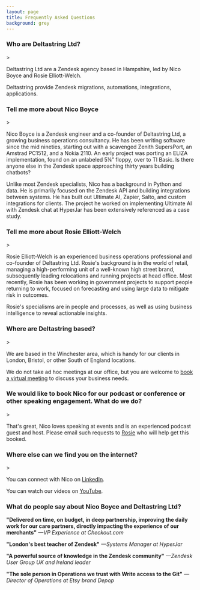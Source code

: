 ```yaml
---
layout: page
title: Frequently Asked Questions
background: grey
---
```


<h3>Who are Deltastring Ltd?</h3>>

Deltastring Ltd are a Zendesk agency based in Hampshire, led by Nico Boyce and Rosie Elliott-Welch.

Deltastring provide Zendesk migrations, automations, integrations, applications.

<h3>Tell me more about Nico Boyce</h3>>

Nico Boyce is a Zendesk engineer and a co-founder of Deltastring Ltd, a growing business operations consultancy. He has been writing software since the mid nineties, starting out with a scavenged Zenith SupersPort, an Amstrad PC1512, and a Nokia 2110. An early project was porting an ELIZA implementation, found on an unlabeled 5¼” floppy, over to TI Basic. Is there anyone else in the Zendesk space approaching thirty years building chatbots?

Unlike most Zendesk specialists, Nico has a background in Python and data. He is primarily focused on the Zendesk API and building integrations between systems. He has built out Ultimate AI, Zapier, Salto, and custom integrations for clients. The project he worked on implementing Ultimate AI with Zendesk chat at HyperJar has been extensively referenced as a case study.

<h3>Tell me more about Rosie Elliott-Welch</h3>>

Rosie Elliott-Welch is an experienced business operations professional and co-founder of Deltastring Ltd. Rosie's background is in the world of retail, managing a high-performing unit of a well-known high street brand, subsequently leading relocations and running projects at head office. Most recently, Rosie has been working in government projects to support people returning to work, focused on forecasting and using large data to mitigate risk in outcomes.

Rosie's specialisms are in people and processes, as well as using business intelligence to reveal actionable insights.

<h3>Where are Deltastring based?</h3>>

We are based in the Winchester area, which is handy for our clients in London, Bristol, or other South of England locations.

We do not take ad hoc meetings at our office, but you are welcome to <a href="https://calendar.google.com/calendar/u/0/appointments/schedules/AcZssZ2vJhNy3gMyKSTnIHj3xdsAONXezmHe6_8av4SPLlfGW-znFeNqORBTDvGbfbUK4Y5Iyb44DWLf">book a virtual meeting</a> to discuss your business needs.

<h3>We would like to book Nico for our podcast or conference or other speaking engagement. What do we do?</h3>>

That's great, Nico loves speaking at events and is an experienced podcast guest and host. Please email such requests to <a href="mailto:rosie@deltastring.com">Rosie</a> who will help get this booked.

<h3>Where else can we find you on the internet?</h3>>

You can connect with Nico on [LinkedIn](https://www.linkedin.com/in/nicoboyce/).

You can watch our videos on [YouTube](https://www.youtube.com/@deltastringdotcom).

<h3>What do people say about Nico Boyce and Deltastring Ltd?</h3>

**"Delivered on time, on budget, in deep partnership, improving the daily work for our care partners, directly impacting the experience of our merchants"**
*—VP Experience at Checkout.com*

**"London's best teacher of Zendesk"**
*—Systems Manager at HyperJar*

**"A powerful source of knowledge in the Zendesk community"**
*—Zendesk User Group UK and Ireland leader*

**"The sole person in Operations we trust with Write access to the Git"**
*—Director of Operations at Etsy brand Depop*